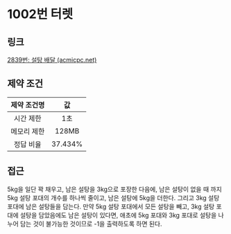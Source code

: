 # 1002번 터렛

## 링크

[2839번: 설탕 배달 (acmicpc.net)](https://www.acmicpc.net/problem/2839)

## 제약 조건

| 제약 조건명 |   값    |
| :---------: | :-----: |
|  시간 제한  |   1초   |
| 메모리 제한 |  128MB  |
|  정답 비율  | 37.434% |

## 접근

5kg을 일단 꽉 채우고, 남은 설탕을 3kg으로 포장한 다음에, 남은 설탕이 없을 때 까지 5kg 설탕 포대의 개수를 하나씩 줄이고, 남은 설탕에 5kg을 더한다. 그리고 3kg 설탕 포대에 남은 설탕들을 담는다. 만약 5kg 설탕 포대에서 모든 설탕을 빼고, 3kg 설탕 포대에 설탕을 담았음에도 남은 설탕이 있다면, 애초에 5kg 포대와 3kg 포대로 설탕을 나누어 담는 것이 불가능한 것이므로 -1을 출력하도록 하면 된다.
